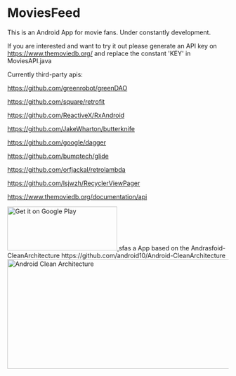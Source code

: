 # MoviesFeed
This is an Android App for movie fans. Under constantly development.

If you are interested and want to try it out please generate an API key on https://www.themoviedb.org/ and replace the constant 'KEY' in MoviesAPI.java


Currently third-party apis:

https://github.com/greenrobot/greenDAO

https://github.com/square/retrofit

https://github.com/ReactiveX/RxAndroid

https://github.com/JakeWharton/butterknife

https://github.com/google/dagger

https://github.com/bumptech/glide

https://github.com/orfjackal/retrolambda

https://github.com/lsjwzh/RecyclerViewPager

https://www.themoviedb.org/documentation/api


<a href='https://play.google.com/store/apps/details?id=com.moviesfeed&pcampaignid=MKT-Other-global-all-co-prtnr-py-PartBadge-Mar2515-1'> 
    <img height="100" width="250" alt='Get it on Google Play' src='https://play.google.com/intl/en_us/badges/images/generic/en_badge_web_generic.png'/>
</a>
sfas
a
App based on the Andrasfoid-CleanArchitecture
https://github.com/android10/Android-CleanArchitecture

<img height="250" width="600" alt='Android Clean Architecture' src='https://user-images.githubusercontent.com/8161635/27249061-aadfcd78-52da-11e7-8458-07b66ca23a7c.png'/>
